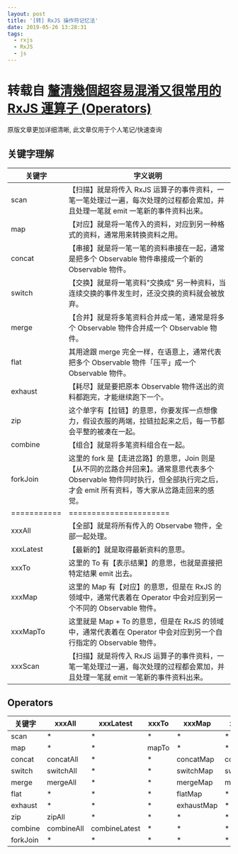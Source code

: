```yaml
---
layout: post
title: '[转] RxJS 操作符记忆法'
date: 2019-05-26 13:28:31
tags:
  - rxjs
  - RxJS
  - js
---
```


# 转载自 [釐清幾個超容易混淆又很常用的 RxJS 運算子 (Operators)](https://blog.miniasp.com/post/2018/09/06/Clarify-some-confused-RxJS-operators)

原版文章更加详细清晰, 此文章仅用于个人笔记/快速查询

## 关键字理解

| 关键字      | 字义说明                                                                                                                                                                        |
| ----------- | ------------------------------------------------------------------------------------------------------------------------------------------------------------------------------- |
| scan        | 【扫描】就是将传入 RxJS 运算子的事件资料，一笔一笔处理过一遍，每次处理的过程都会累加，并且处理一笔就 emit 一笔新的事件资料出来。                                                |
| map         | 【对应】就是将一笔传入的资料，对应到另一种格式的资料，通常用来转换资料之用。                                                                                                    |
| concat      | 【串接】就是将一笔一笔的资料串接在一起，通常是把多个 Observable 物件串接成一个新的 Observable 物件。                                                                            |
| switch      | 【交换】就是将一笔资料"交换成" 另一种资料，当连续交换的事件发生时，还没交换的资料就会被放弃。                                                                                   |
| merge       | 【合并】就是将多笔资料合并成一笔，通常是将多个 Observable 物件合并成一个 Observable 物件。                                                                                      |
| flat        | 其用途跟 merge 完全一样，在语意上，通常代表把多个 Observable 物件「压平」成一个 Observable 物件。                                                                               |
| exhaust     | 【耗尽】就是要把原本 Observable 物件送出的资料都跑完，才能继续跑下一个。                                                                                                        |
| zip         | 这个单字有【拉链】的意思，你要发挥一点想像力，假设衣服的两端，拉链拉起来之后，每一节都会平整的被凑在一起。                                                                      |
| combine     | 【组合】就是将多笔资料组合在一起。                                                                                                                                              |
| forkJoin    | 这里的 fork 是【走进岔路】的意思，Join 则是【从不同的岔路合并回来】。通常意思代表多个 Observable 物件同时执行，但全部执行完之后，才会 emit 所有资料，等大家从岔路走回来的感觉。 |
| =========== | ======================                                                                                                                                                          |
| xxxAll      | 【全部】就是将所有传入的 Observabe 物件，全部一起处理。                                                                                                                         |
| xxxLatest   | 【最新的】就是取得最新资料的意思。                                                                                                                                              |
| xxxTo       | 这里的 To 有【表示结果】的意思，也就是直接把特定结果 emit 出去。                                                                                                                |
| xxxMap      | 这里的 Map 有【对应】的意思，但是在 RxJS 的领域中，通常代表着在 Operator 中会对应到另一个不同的 Observable 物件。                                                               |
| xxxMapTo    | 这里就是 Map + To 的意思，但是在 RxJS 的领域中，通常代表着在 Operator 中会对应到另一个自行指定的 Observable 物件。                                                              |
| xxxScan     | 【扫描】就是将传入 RxJS 运算子的事件资料，一笔一笔处理过一遍，每次处理的过程都会累加，并且处理一笔就 emit 一笔新的事件资料出来。                                                |

## Operators

| 关键字   | xxxAll     | xxxLatest     | xxxTo | xxxMap     | xxxMapTo    | xxxScan   |
| -------- | ---------- | ------------- | ----- | ---------- | ----------- | --------- |
| scan     | \*         | \*            | \*    | \*         | \*          | \*        |
| map      | \*         | \*            | mapTo | \*         | \*          | \*        |
| concat   | concatAll  | \*            | \*    | concatMap  | concatMapTo | \*        |
| switch   | switchAll  | \*            | \*    | switchMap  | switchMapTo | \*        |
| merge    | mergeAll   | \*            | \*    | mergeMap   | mergeMapTo  | mergeScan |
| flat     | \*         | \*            | \*    | flatMap    | \*          | \*        |
| exhaust  | \*         | \*            | \*    | exhaustMap | \*          | \*        |
| zip      | zipAll     | \*            | \*    | \*         | \*          | \*        |
| combine  | combineAll | combineLatest | \*    | \*         | \*          | \*        |
| forkJoin | \*         | \*            | \*    | \*         | \*          | \*        |
